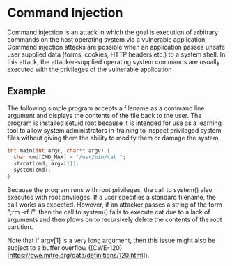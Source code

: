 # Command Injection

Command injection is an attack in which the goal is execution of arbitrary commands on the host operating system via a vulnerable application. Command injection attacks are possible when an application passes unsafe user supplied data (forms, cookies, HTTP headers etc.) to a system shell. In this attack, the attacker-supplied operating system commands are usually executed with the privileges of the vulnerable application

## Example

The following simple program accepts a filename as a command line argument and displays the contents of the file back to the user. The program is installed setuid root because it is intended for use as a learning tool to allow system administrators in-training to inspect privileged system files without giving them the ability to modify them or damage the system.

```C
int main(int argc, char** argv) {
  char cmd[CMD_MAX] = "/usr/bin/cat ";
  strcat(cmd, argv[1]);
  system(cmd);
}
```

Because the program runs with root privileges, the call to system() also executes with root privileges. If a user specifies a standard filename, the call works as expected. However, if an attacker passes a string of the form ";rm -rf /", then the call to system() fails to execute cat due to a lack of arguments and then plows on to recursively delete the contents of the root partition.

Note that if argv[1] is a very long argument, then this issue might also be subject to a buffer overflow ((CWE-120)[https://cwe.mitre.org/data/definitions/120.html]).
